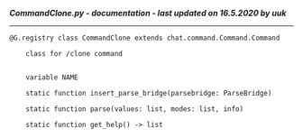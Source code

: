 ***CommandClone.py - documentation - last updated on 16.5.2020 by uuk***
___

    @G.registry class CommandClone extends chat.command.Command.Command
        
        class for /clone command


        variable NAME

        static function insert_parse_bridge(parsebridge: ParseBridge)

        static function parse(values: list, modes: list, info)

        static function get_help() -> list